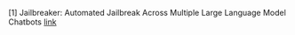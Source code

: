 [1] Jailbreaker: Automated Jailbreak Across Multiple Large Language Model Chatbots [link](https://arxiv.org/abs/2307.08715)
